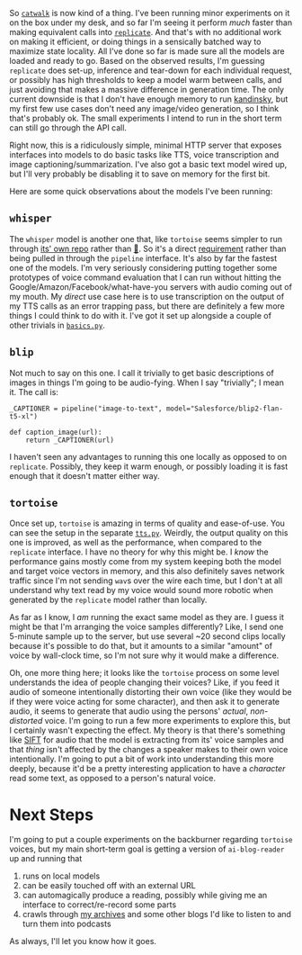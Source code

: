So [`catwalk`](https://github.com/inaimathi/catwalk) is now kind of a thing. I've been running minor experiments on it on the box under my desk, and so far I'm seeing it perform _much_ faster than making equivalent calls into [`replicate`](https://replicate.com/). And that's with no additional work on making it efficient, or doing things in a sensically batched way to maximize state locality. All I've done so far is made sure all the models are loaded and ready to go. Based on the observed results, I'm guessing `replicate` does set-up, inference and tear-down for each individual request, or possibly has high thresholds to keep a model warm between calls, and just avoiding that makes a massive difference in generation time. The only current downside is that I don't have enough memory to run [kandinsky](https://huggingface.co/docs/diffusers/v0.19.3/api/pipelines/kandinsky_v22), but my first few use cases don't need any image/video generation, so I think that's probably ok. The small experiments I intend to run in the short term can still go through the API call.

Right now, this is a ridiculously simple, minimal HTTP server that exposes interfaces into models to do basic tasks like TTS, voice transcription and image captioning/summarization. I've also got a basic text model wired up, but I'll very probably be disabling it to save on memory for the first bit.

Here are some quick observations about the models I've been running:

## `whisper`

The `whisper` model is another one that, like `tortoise` seems simpler to run through [its' own repo](https://github.com/openai/whisper) rather than [&#129303;](https://huggingface.co/openai/whisper-large-v2). So it's a direct [requirement](https://github.com/inaimathi/catwalk/blob/master/requirements.txt) rather than being pulled in through the `pipeline` interface. It's also by far the fastest one of the models. I'm very seriously considering putting together some prototypes of voice command evaluation  that I can run without hitting the Google/Amazon/Facebook/what-have-you servers with audio coming out of my mouth. My _direct_ use case here is to use transcription on the output of my TTS calls as an error trapping pass, but there are definitely a few more things I could think to do with it. I've got it set up alongside a couple of other trivials in [`basics.py`](https://github.com/inaimathi/catwalk/blob/master/basics.py).

## `blip`

Not much to say on this one. I call it trivially to get basic descriptions of images in things I'm going to be audio-fying. When I say "trivially"; I mean it. The call is:

```
_CAPTIONER = pipeline("image-to-text", model="Salesforce/blip2-flan-t5-xl")

def caption_image(url):
    return _CAPTIONER(url)
```

I haven't seen any advantages to running this one locally as opposed to on `replicate`. Possibly, they keep it warm enough, or possibly loading it is fast enough that it doesn't matter either way.

## `tortoise`

Once set up, `tortoise` is amazing in terms of quality and ease-of-use. You can see the setup in the separate [`tts.py`](https://github.com/inaimathi/catwalk/blob/master/basics.py).  Weirdly, the output quality on this one is improved, as well as the performance, when compared to the `replicate` interface. I have no theory for why this might be. I _know_ the performance gains mostly come from my system keeping both the model and target voice vectors in memory, and this also definitely saves network traffic since I'm not sending `wav`s over the wire each time, but I don't at all understand why text read by my voice would sound more robotic when generated by the `replicate` model rather than locally.

As far as I know, I _am_ running the exact same model as they are. I guess it might be that I'm arranging the voice samples differently? Like, I send one 5-minute sample up to the server, but use several ~20 second clips locally because it's possible to do that, but it amounts to a similar "amount" of voice by wall-clock time, so I'm not sure why it would make a difference.

Oh, one more thing here; it looks like the `tortoise` process on some level understands the idea of people changing their voices? Like, if you feed it audio of someone intentionally distorting their own voice (like they would be if they were voice acting for some character), and then ask it to generate audio, it seems to generate that audio using the persons' _actual_, _non-distorted_ voice. I'm going to run a few more experiments to explore this, but I certainly wasn't expecting the effect. My theory is that there's something like [SIFT](https://en.wikipedia.org/wiki/Scale-invariant_feature_transform) for audio that the model is extracting from its' voice samples and that _thing_ isn't affected by the changes a speaker makes to their own voice intentionally. I'm going to put a bit of work into understanding this more deeply, because it'd be a pretty interesting application to have a _character_ read some text, as opposed to a person's natural voice.

# Next Steps

I'm going to put a couple experiments on the backburner regarding `tortoise` voices, but my main short-term goal is getting a version of `ai-blog-reader` up and running that

1. runs on local models
2. can be easily touched off with an external URL
3. can automagically produce a reading, possibly while giving me an interface to correct/re-record some parts
4. crawls through [my archives](https://inaimathi.ca/) and some other blogs I'd like to listen to and turn them into podcasts

As always, I'll let you know how it goes.
